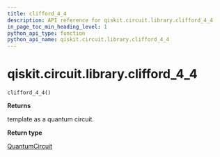 ```yaml
---
title: clifford_4_4
description: API reference for qiskit.circuit.library.clifford_4_4
in_page_toc_min_heading_level: 1
python_api_type: function
python_api_name: qiskit.circuit.library.clifford_4_4
---
```


<span id="qiskit-circuit-library-clifford-4-4" />

# qiskit.circuit.library.clifford\_4\_4

<span id="qiskit.circuit.library.clifford_4_4" />

`clifford_4_4()`

**Returns**

template as a quantum circuit.

**Return type**

[QuantumCircuit](qiskit.circuit.QuantumCircuit "qiskit.circuit.QuantumCircuit")

